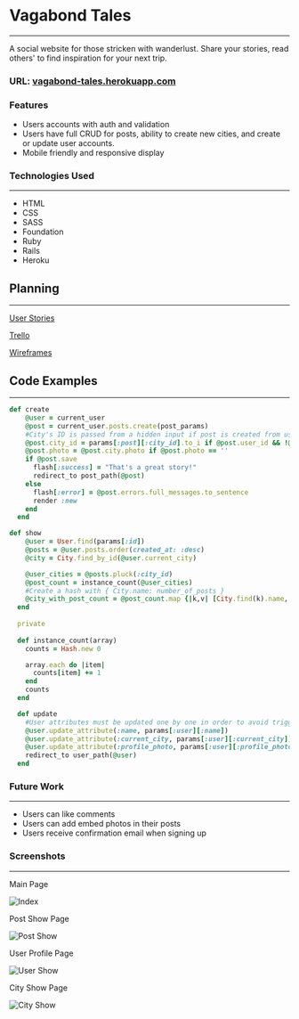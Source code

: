 # Vagabond Tales
___
A social website for those stricken with wanderlust. Share your stories, read others' to find inspiration for your next trip.

### URL: [vagabond-tales.herokuapp.com](https://join-in-app.herokuapp.com/)

### Features
* Users accounts with auth and validation
* Users have full CRUD for posts, ability to create new cities, and create or update user accounts.
* Mobile friendly and responsive display


### Technologies Used
___
* HTML
* CSS
* SASS
* Foundation
* Ruby
* Rails
* Heroku

## Planning
___
[User Stories](https://github.com/Brikky/project-vagabond/blob/master/user-stories.md)

[Trello](https://trello.com/b/LCe12qhv)

[Wireframes](https://github.com/Brikky/project-vagabond/blob/master/wireframes.png)

## Code Examples
___

```Ruby
def create
    @user = current_user
    @post = current_user.posts.create(post_params)
    #City's ID is passed from a hidden input if post is created from user's profile page
    @post.city_id = params[:post][:city_id].to_i if @post.user_id && !@post.city_id
    @post.photo = @post.city.photo if @post.photo == ''
    if @post.save
      flash[:success] = "That's a great story!"
      redirect_to post_path(@post)
    else
      flash[:error] = @post.errors.full_messages.to_sentence
      render :new
    end
  end
```

```Ruby
def show
    @user = User.find(params[:id])
    @posts = @user.posts.order(created_at: :desc)
    @city = City.find_by_id(@user.current_city)

    @user_cities = @posts.pluck(:city_id)
    @post_count = instance_count(@user_cities)
    #Create a hash with { City.name: number_of_posts }
    @city_with_post_count = @post_count.map {|k,v| [City.find(k).name, v]}.to_h
  end
  
  private
  
  def instance_count(array)
    counts = Hash.new 0

    array.each do |item|
      counts[item] += 1
    end
    counts
  end
```
```Ruby
  def update
    #User attributes must be updated one by one in order to avoid triggering validations
    @user.update_attribute(:name, params[:user][:name])
    @user.update_attribute(:current_city, params[:user][:current_city])
    @user.update_attribute(:profile_photo, params[:user][:profile_photo])
    redirect_to user_path(@user)
  end
```

### Future Work
___
* Users can like comments
* Users can add embed photos in their posts
* Users receive confirmation email when signing up

### Screenshots
___
Main Page

![Index](http://i.imgur.com/QPUkh9T.png)

Post Show Page

![Post Show](http://i.imgur.com/ljobHJW.png)

User Profile Page

![User Show](http://i.imgur.com/Lm7MOSH.png)

City Show Page

![City Show](http://i.imgur.com/vz5uXj7.png)
